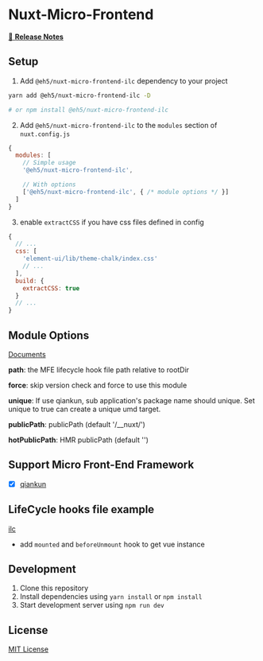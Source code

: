 # Nuxt-Micro-Frontend

[📖 **Release Notes**](./CHANGELOG.md)

## Setup

1. Add `@eh5/nuxt-micro-frontend-ilc` dependency to your project

```bash
yarn add @eh5/nuxt-micro-frontend-ilc -D 

# or npm install @eh5/nuxt-micro-frontend-ilc
```

2. Add `@eh5/nuxt-micro-frontend-ilc` to the `modules` section of `nuxt.config.js`

```js
{
  modules: [
    // Simple usage
    '@eh5/nuxt-micro-frontend-ilc',

    // With options
    ['@eh5/nuxt-micro-frontend-ilc', { /* module options */ }]
  ]
}
```

3. enable `extractCSS` if you have css files defined in config

```js
{
  // ...
  css: [
    'element-ui/lib/theme-chalk/index.css'
    // ...
  ],
  build: {
    extractCSS: true
  }
  // ...
}
```

## Module Options

[Documents](https://github.com/lianghx-319/micro-nuxt/blob/master/lib/module.js)

**path**: the MFE lifecycle hook file path relative to rootDir

**force**: skip version check and force to use this module

**unique**: If use qiankun, sub application's package name should unique. Set unique to true can create a unique umd target.

**publicPath**: publicPath (default '/__nuxt/')

**hotPublicPath**: HMR publicPath (default '')

## Support Micro Front-End Framework
- [x] [qiankun](https://github.com/umijs/qiankun)

## LifeCycle hooks file example
[ilc](https://github.com/namecheap/ilc)

- add `mounted` and `beforeUnmount` hook to get vue instance

## Development

1. Clone this repository
2. Install dependencies using `yarn install` or `npm install`
3. Start development server using `npm run dev`

## License

[MIT License](./LICENSE)
